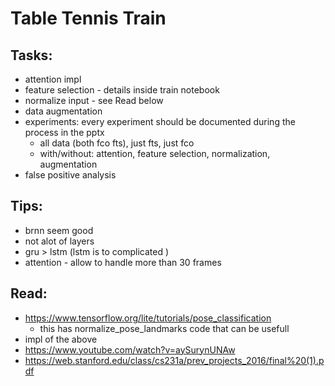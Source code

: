 # Table Tennis Train 


## Tasks:
- attention impl
- feature selection - details inside train notebook
- normalize input - see Read below
- data augmentation
- experiments: every experiment should be documented during the process in the pptx
	- all data (both fco fts), just fts, just fco 
    - with/without: attention, feature selection, normalization, augmentation
- false positive analysis

## Tips:
- brnn seem good
- not alot of layers
- gru > lstm (lstm is to complicated )
- attention - allow to handle more than 30 frames

## Read:
- https://www.tensorflow.org/lite/tutorials/pose_classification
  - this has normalize_pose_landmarks code that can be usefull
- impl of the above
- https://www.youtube.com/watch?v=aySurynUNAw
- https://web.stanford.edu/class/cs231a/prev_projects_2016/final%20(1).pdf

